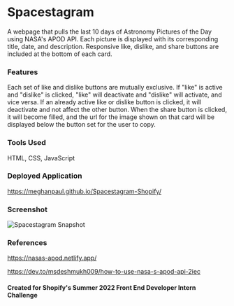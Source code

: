 # Spacestagram
A webpage that pulls the last 10 days of Astronomy Pictures of the Day using NASA's APOD API. Each picture is displayed with its corresponding title, date, and description. Responsive like, dislike, and share buttons are included at the bottom of each card.

### Features
Each set of like and dislike buttons are mutually exclusive. If "like" is active and "dislike" is clicked, "like" will deactivate and "dislike" will activate, and vice versa. If an already active like or dislike button is clicked, it will deactivate and not affect the other button. 
When the share button is clicked, it will become filled, and the url for the image shown on that card will be displayed below the button set for the user to copy.

### Tools Used
HTML, CSS, JavaScript

### Deployed Application
https://meghanpaul.github.io/Spacestagram-Shopify/

### Screenshot
![Spacestagram Snapshot](https://user-images.githubusercontent.com/26824874/150271393-56198b4e-920c-4ea0-9017-19207c5e72a3.png)

### References

https://nasas-apod.netlify.app/

https://dev.to/msdeshmukh009/how-to-use-nasa-s-apod-api-2iec


#### Created for Shopify's Summer 2022 Front End Developer Intern Challenge
